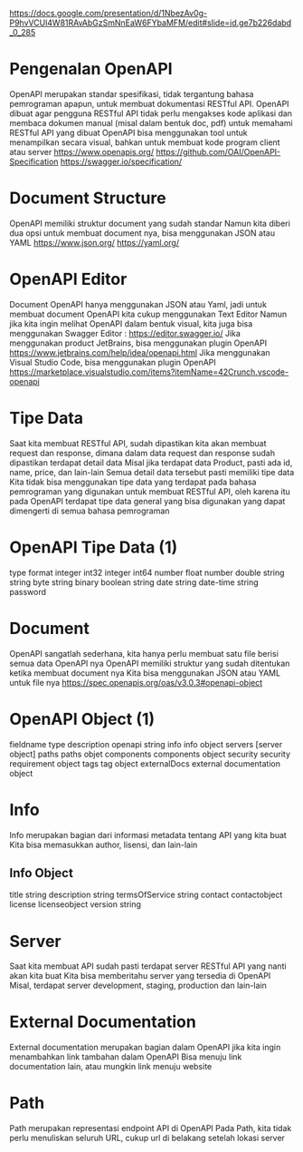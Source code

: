 https://docs.google.com/presentation/d/1NbezAv0g-P9hvVCUl4W81RAvAbGzSmNnEaW6FYbaMFM/edit#slide=id.ge7b226dabd_0_285

# Pengenalan OpenAPI

OpenAPI merupakan standar spesifikasi, tidak tergantung bahasa pemrograman apapun, untuk membuat dokumentasi RESTful API.
OpenAPI dibuat agar pengguna RESTful API tidak perlu mengakses kode aplikasi dan membaca dokumen manual (misal dalam bentuk doc, pdf) untuk memahami RESTful API yang dibuat
OpenAPI bisa menggunakan tool untuk menampilkan secara visual, bahkan untuk membuat kode program client atau server
https://www.openapis.org/
https://github.com/OAI/OpenAPI-Specification
https://swagger.io/specification/

# Document Structure

OpenAPI memiliki struktur document yang sudah standar
Namun kita diberi dua opsi untuk membuat document nya, bisa menggunakan JSON atau YAML
https://www.json.org/
https://yaml.org/

# OpenAPI Editor

Document OpenAPI hanya menggunakan JSON atau Yaml, jadi untuk membuat document OpenAPI kita cukup menggunakan Text Editor
Namun jika kita ingin melihat OpenAPI dalam bentuk visual, kita juga bisa menggunakan Swagger Editor : https://editor.swagger.io/
Jika menggunakan product JetBrains, bisa menggunakan plugin OpenAPI https://www.jetbrains.com/help/idea/openapi.html
Jika menggunakan Visual Studio Code, bisa menggunakan plugin OpenAPI https://marketplace.visualstudio.com/items?itemName=42Crunch.vscode-openapi

# Tipe Data

Saat kita membuat RESTful API, sudah dipastikan kita akan membuat request dan response, dimana dalam data request dan response sudah dipastikan terdapat detail data
Misal jika terdapat data Product, pasti ada id, name, price, dan lain-lain
Semua detail data tersebut pasti memiliki tipe data
Kita tidak bisa menggunakan tipe data yang terdapat pada bahasa pemrograman yang digunakan untuk membuat RESTful API, oleh karena itu pada OpenAPI terdapat tipe data general yang bisa digunakan yang dapat dimengerti di semua bahasa pemrograman

# OpenAPI Tipe Data (1)

type format
integer int32
integer int64
number float
number double
string
string byte
string binary
boolean
string date
string date-time
string password

# Document

OpenAPI sangatlah sederhana, kita hanya perlu membuat satu file berisi semua data OpenAPI nya
OpenAPI memiliki struktur yang sudah ditentukan ketika membuat document nya
Kita bisa menggunakan JSON atau YAML untuk file nya
https://spec.openapis.org/oas/v3.0.3#openapi-object

# OpenAPI Object (1)

fieldname type description
openapi string
info info object
servers [server object]
paths paths objet
components components object
security security requirement object
tags tag object
externalDocs external documentation object

# Info

Info merupakan bagian dari informasi metadata tentang API yang kita buat
Kita bisa memasukkan author, lisensi, dan lain-lain

## Info Object

title string
description string
termsOfService string
contact contactobject
license licenseobject
version string

# Server

Saat kita membuat API sudah pasti terdapat server RESTful API yang nanti akan kita buat
Kita bisa memberitahu server yang tersedia di OpenAPI
Misal, terdapat server development, staging, production dan lain-lain

# External Documentation

External documentation merupakan bagian dalam OpenAPI jika kita ingin menambahkan link tambahan dalam OpenAPI
Bisa menuju link documentation lain, atau mungkin link menuju website

# Path

Path merupakan representasi endpoint API di OpenAPI
Pada Path, kita tidak perlu menuliskan seluruh URL, cukup url di belakang setelah lokasi server


